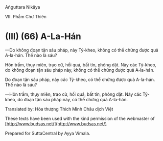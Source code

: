 Aṅguttara Nikāya

VII. Phẩm Chư Thiên

# (III) (66) A-La-Hán

—Do không đoạn tận sáu pháp, này Tỷ-kheo, không có thể chứng được quả A-la-hán. Thế nào là sáu?

Hôn trầm, thụy miên, trạo cử, hối quá, bất tín, phóng dật. Này các Tỷ-kheo, do không đoạn tận sáu pháp này, không có thể chứng được quả A-la-hán.

Do đoạn tận sáu pháp, này các Tỷ-kheo, có thể chứng được quả A-la-hán. Thế nào là sáu?

—Hôn trầm, thụy miên, trạo cử, hối quá, bất tín, phóng dật. Này các Tỷ-kheo, do đoạn tận sáu pháp này, có thể chứng quả A-la-hán.

Translated by: Hòa thượng Thích Minh Châu dịch Việt

These texts have been used with the kind permission of the webmaster of [http://www.budsas.net/](http://www.budsas.net/)

Prepared for SuttaCentral by Ayya Vimala.